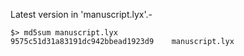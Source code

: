 Latest version in 'manuscript.lyx'.-

    $> md5sum manuscript.lyx
    9575c51d31a83191dc942bbead1923d9    manuscript.lyx
